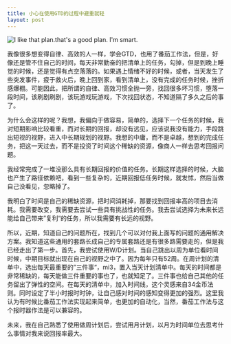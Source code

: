 ```yaml
---
title: 小心在使用GTD的过程中避重就轻
layout: post
---
```


![I like that plan.that's a good plan. I'm smart.](http://7xil2m.com1.z0.glb.clouddn.com/2017/03/64497-e22231c6b8cffff9.jpeg)

我像很多想变得自律、高效的人一样，学会GTD，也用了番茄工作法，但是，好像还是管不住自己的时间，每天非常勤奋的把清单上的任务，勾掉，但是到晚上睡觉的时候，还是觉得有点空落落的。如果遇上情绪不好的时候，或者，当天发生了些突发事件，疲于救火后，晚上回到家，看到清单上，没有完成的任务时候，挫折感爆棚。可能因此，把所谓的自律、高效习惯全抛一旁，找回很多坏习惯，堕落一段时间，该刷剧刷剧，该玩游戏玩游戏，下次找回状态，不知道隔了多久之后的事了。

为什么会这样的呢？我想，我偏向于做容易，简单的，选择下一个任务的时候，我对短期影响比较看重，而对长期的回报，却没有远见，应该说我没有能力，手段跳出短视的视野，进入中长期规划的视野。我想的中庸，而不是卓越，想到的完成任务，把这一天过去，而不是投资了时间这个稀缺的资源，像商人一样去思考回报问题。

我经常完成了一堆没那么具有长期回报的价值的任务。长期这样选择的时候，大脑也产生了路径依赖吧，看到一些复杂的，近期回报低任务时候，就发怵，然后当做自己没看见，忽略掉了。

我明白了时间是自己的稀缺资源，把时间消耗掉，那要找到回报率高的项目去消耗。我需要改变，我需要去尝试一些具有挑战性的任务。我去尝试选择为未来长远能给自己带来”复利“的任务，所以我需要有长远的视野。

所以，近期，知道自己的问题所在，找到几个可以对付我上面写的问题的通用解决方案。我知道这些通用的套路长成自己的专属套路还是有很多路需要走的，但是我已经走出了第一步。首先，我尝试使用W/D计划。当自己跳出以周为单位看时间时候，中期目标就出现在自己的视野之中了。因为每年只有52周。在周计划的清单中，选出每天最重要的”三件事“，mi3，置入当天计划清单中。每天的时间都是非常稀缺的，每天能做三件重要的事也了，也就知足了。三件事也给自己其他的任务留出了弹性的空间。在每天的清单中，加入时间线，这个灵感来自34金币法则。同时设定了半小时报时时钟，让自己感对时间的感知变得更加的强烈。这里我认为有时候比番茄工作法实现起来简单，也更加的自动化，当然，番茄工作法与这个报时器作法是可以兼容的。

未来，我在自己熟悉了使用做周计划后，尝试用月计划，以月为时间单位去思考什么事情对我来说回报率最大。
